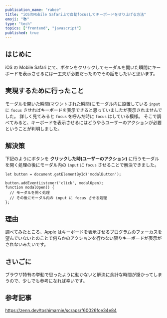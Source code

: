 ```yaml
---
publication_name: "rabee"
title: "iOSのMobile Safari上で自動focusしてキーボードをせり上げる方法"
emoji: "📚"
type: "tech"
topics: ["frontend", "javascript"]
published: true
---
```

## はじめに
iOS の Mobile Safari にて、ボタンをクリックしてモーダルを開いた瞬間にキーボードを表示させるには一工夫が必要だったのでその話をしたいと思います。

## 実現するために行ったこと
モーダルを開いた瞬間(マウントされた瞬間)にモーダル内に設置している `input` に `focus` させればキーボードを表示できると思っていましたが表示されませんでした。
詳しく見てみると `focus` を呼んだ時に `focus` はしている模様。
そこで調べてみると、キーボードを表示させるにはどうやらユーザーのアクションが必要ということが判明しました。

## 解決策
下記のようにボタンを **クリックした時(ユーザーのアクション)** に行うモーダルを開く処理の後にモーダル内の `input` に `focus` させることで解決できました。

```
let button = document.getElementById('modalButton');

button.addEventListener('click', modalOpen);
function modalOpen() {
  // モーダルを開く処理
  // その後にモーダル内の input に focus させる処理
};
```

## 理由
調べてみたところ、Apple はキーボードを表示させるプログラムのフォーカスを望んでいないとのことで何らかのアクションを行わない限りキーボードが表示がされないみたいです。

## さいごに
ブラウザ特有の挙動で思ったように動かないと解決に余計な時間が掛かってしまうので、少しでも参考になれば幸いです。

## 参考記事
https://zenn.dev/toshimarnie/scraps/f60026fce34e84
